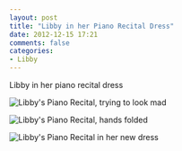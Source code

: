 ```yaml
---
layout: post
title: "Libby in her Piano Recital Dress"
date: 2012-12-15 17:21
comments: false
categories: 
- Libby
---
```

Libby in her piano recital dress

![Libby's Piano Recital, trying to look mad](http://media.eick.us/media/photographs/2012/2012-11-11/LibbyPianoRecital2012-11-04at13-55-02.jpg)


![Libby's Piano Recital, hands folded](http://media.eick.us/media/photographs/2012/2012-11-11/LibbyPianoRecital2012-11-04at13-54-45.jpg)


![Libby's Piano Recital in her new dress](http://media.eick.us/media/photographs/2012/2012-11-11/LibbyPianoRecital2012-11-04at13-54-31.jpg)



